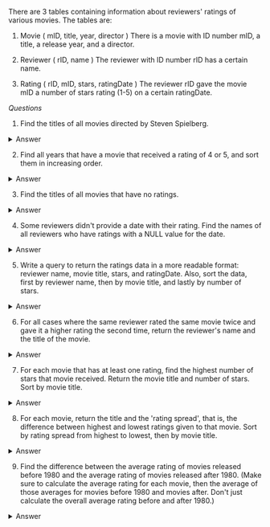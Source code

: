 There are 3 tables containing information about reviewers' ratings of various movies.
The tables are:

1. Movie ( mID, title, year, director )
There is a movie with ID number mID, a title, a release year, and a director.

2. Reviewer ( rID, name )
The reviewer with ID number rID has a certain name.

3. Rating ( rID, mID, stars, ratingDate )
The reviewer rID gave the movie mID a number of stars rating (1-5) on a certain ratingDate.

*Questions*
1. Find the titles of all movies directed by Steven Spielberg.
<details>
<summary>Answer</summary>
	
	select title from Movie 
	where director = 'Steven Spielberg';
</details>

2. Find all years that have a movie that received a rating of 4 or 5, and sort them in increasing order.
<details>
<summary>Answer</summary>
	
	select year from Movie 
	join Rating on 
	Movie.mId = Rating.mId	
	where stars > 3
	group by year
	order by year
	
</details>

3. Find the titles of all movies that have no ratings.
<details>
<summary>Answer</summary>

	Select Movie.title from Movie 
	LEFT JOIN Rating ON 
	Rating.mId = Movie.mId
	WHERE Rating.stars IS NULL;

or: 
	
	SELECT title
	FROM Movie
	WHERE mID not in (SELECT mID FROM Rating);
	
</details>

4. Some reviewers didn't provide a date with their rating. Find the names of all reviewers who have ratings with a NULL value for the date.

<details>
<summary>Answer</summary>

	SELECT name from Reviewer
	JOIN Rating
	ON Rating.rId = Reviewer.rId
	WHERE Rating.ratingDate IS NULL

</details>


5. Write a query to return the ratings data in a more readable format: reviewer name, movie title, stars, and ratingDate. Also, sort the data, first by reviewer name, then by movie title, and lastly by number of stars.
<details>
<summary>Answer</summary>

	SELECT name as [reviewer name], title as [movie title], stars, ratingDate as [rating date]
	from Movie
	JOIN Rating on 
	Rating.mID = Movie.mId
	JOIN Reviewer ON 
	Reviewer.rId = Rating.rId
	ORDER BY [reviewer name], [movie title], stars;

</details>

6. For all cases where the same reviewer rated the same movie twice and gave it a higher rating the second time, return the reviewer's name and the title of the movie.
<details>
<summary>Answer</summary>

	SELECT name as reviewerName, title as movieTitle
	from Movie 
	JOIN Rating ON 
	Rating.mId = Movie.mId
	JOIN Reviewer ON 
	Rating.rId = Reviewer.rId
	JOIN Rating Rating2 on 
	Rating2.rId = Rating.rId and Rating2.mId = Rating.mID 
	WHERE Rating2.stars > Rating.stars AND 
	Rating2.ratingDate > Rating.ratingDate;

</details>

7. For each movie that has at least one rating, find the highest number of stars that movie received. Return the movie title and number of stars. Sort by movie title.

<details>
<summary>Answer</summary>

	SELECT DISTINCT title, MAX(Rating.stars) over(partition by Rating.mId) as maxStars
	FROM Rating 
	JOIN Movie
	ON Movie.mId = Rating.mID
	ORDER BY title;

</details>

8. For each movie, return the title and the 'rating spread', that is, the difference between highest and lowest ratings given to that movie. Sort by rating spread from highest to lowest, then by movie title.
<details>
<summary>Answer</summary>

	SELECT DISTINCT 
	title, 
	MAX(stars) over(partition by Movie.mId) - MIN(stars) over(partition by Movie.mId) as [rating spread]
	from Movie
	JOIN Rating ON Movie.mId = Rating.mID
	ORDER BY [rating spread] DESC, title;

</details>

9. Find the difference between the average rating of movies released before 1980 and the average rating of movies released after 1980. (Make sure to calculate the average rating for each movie, then the average of those averages for movies before 1980 and movies after. Don't just calculate the overall average rating before and after 1980.)
<details>
<summary>Answer</summary>

	SELECT AVG(before1980.avg - after1980.avg) 
	FROM (
		SELECT AVG(CAST(stars as FLOAT)) as avg, Rating.mID
		FROM Movie
		JOIN Rating ON Movie.mId = Rating.mID
		WHERE Movie.year < 1980
		GROUP BY Rating.mId
		-- AVG() is applied to each group separately!
	) as before1980,
	(
		SELECT AVG(CAST(stars as FLOAT)) as avg, Rating.mID
		FROM Movie
		JOIN Rating ON Movie.mId = Rating.mID
		WHERE Movie.year > 1980
		GROUP BY Rating.mId
	) as after1980

</details>




